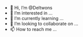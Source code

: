 - 👋 Hi, I’m @Deltwons
- 👀 I’m interested in ...
- 🌱 I’m currently learning ...
- 💞️ I’m looking to collaborate on ...
- 📫 How to reach me ...

<!---
Deltwons/Deltwons is a ✨ special ✨ repository because its `README.md` (this file) appears on your GitHub profile.
You can click the Preview link to take a look at your changes.
--->
